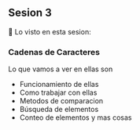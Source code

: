 ## Sesion 3
🔎 Lo visto en esta sesion:
### Cadenas de Caracteres
Lo que vamos a ver en ellas son
* Funcionamiento de ellas
* Como trabajar con ellas
* Metodos de comparacion
* Búsqueda de elementos
* Conteo de elementos y mas cosas